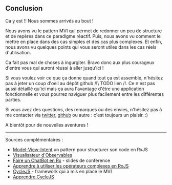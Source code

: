 ## Conclusion

Ca y est&nbsp;!! Nous sommes arrivés au bout&nbsp;!

Nous avons vu le pattern MVI qui permet de redonner un peu de structure et de repères dans ce paradigme réactif. Puis, nous avons vu comment le mettre en place dans des cas simples et des cas plus complexes. Et enfin, nous avons vu quelques points qui vous seront utiles dans les cas réels d'utilisation.

Ca fait pas mal de choses à ingurgiter. Bravo donc aux plus courageux d'entre vous qui auront réussi à aller jusqu'ici&nbsp;!

Si vous voulez voir ce que ça donne quand tout ça est assemblé, n'hésitez pas à jeter un coup d'oeil au dépôt github /!\ TODO lien /!\. Ce n'est pas aussi détaillé qu'ici mais ça aura l'avantage d'être une application fonctionnelle et vous pourrez naviguer plus facilement entre les différentes parties.

Si vous avez des questions, des remarques ou des envies, n'hésitez pas à me contacter via [twitter](https://twitter.com/JulienPradet), [github](https://github.com/JulienPradet/blog-posts/issues) ou autre&nbsp;: c'est toujours un plaisir. :)

A bientôt pour de nouvelles aventures&nbsp;!

---

Sources complémentaires&nbsp;:

- [Model-View-Intent](http://futurice.com/blog/reactive-mvc-and-the-virtual-dom) un pattern pour structurer son code en RxJS
- [Visualisateur d'Observables](https://rxviz.com/)
- [Faire un ChatBot en Rx](http://real34.github.io/slides/si-utilisateur-etait-fonction-v2/) - slides de conférence
- [Apprendre à utiliser les opérateurs complexes en RxJS](https://egghead.io/courses/rxjs-beyond-the-basics-operators-in-depth)
- [CycleJS](https://github.com/cyclejs/cyclejs) - framework qui a mis en place le MVI
- [Apprendre CycleJS](https://egghead.io/courses/cycle-js-fundamentals)
